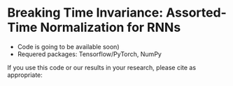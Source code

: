 # Breaking Time Invariance: Assorted-Time Normalization for RNNs

+ Code is going to be available soon)
+ Requered packages: Tensorflow/PyTorch, NumPy

If you use this code or our results in your research, please cite as appropriate:

```

```
